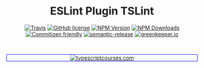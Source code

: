 <h1 align="center">ESLint Plugin TSLint</h1>

<p align="center">
    <a href="https://travis-ci.org/JamesHenry/eslint-plugin-tslint"><img src="https://img.shields.io/travis/JamesHenry/eslint-plugin-tslint.svg?style=flat-square" alt="Travis"/></a>
    <a href="https://github.com/JamesHenry/eslint-plugin-tslint/blob/master/LICENSE"><img src="https://img.shields.io/npm/l/eslint-plugin-tslint.svg?style=flat-square" alt="GitHub license" /></a>
    <a href="https://www.npmjs.com/package/eslint-plugin-tslint"><img src="https://img.shields.io/npm/v/eslint-plugin-tslint.svg?style=flat-square" alt="NPM Version" /></a>
    <a href="https://www.npmjs.com/package/eslint-plugin-tslint"><img src="https://img.shields.io/npm/dt/eslint-plugin-tslint.svg?style=flat-square" alt="NPM Downloads" /></a>
    <a href="http://commitizen.github.io/cz-cli/"><img src="https://img.shields.io/badge/commitizen-friendly-brightgreen.svg" alt="Commitizen friendly" /></a>
    <a href="https://github.com/semantic-release/semantic-release"><img src="https://img.shields.io/badge/%20%20%F0%9F%93%A6%F0%9F%9A%80-semantic--release-e10079.svg?style=flat-square" alt="semantic-release" /></a>
    <a href="https://greenkeeper.io"><img src="https://badges.greenkeeper.io/JamesHenry/mongoose-schema-to-typescript-interface.svg?style=flat-square" alt="greenkeeper.io" /></a>
</p>

<br>
<p align="center" style="border: 1px solid blue;">
<a href="http://typescriptcourses.com" target="_blank"><img src="https://james-henry-cdn.firebaseapp.com/images/typescriptcourses-github-banner.png" alt="typescriptcourses.com"/></a>
</p>
<br>
